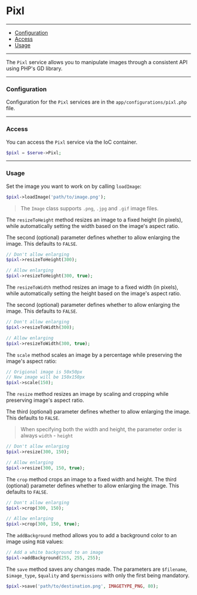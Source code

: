 # Pixl

--------------------------------------------------------

- [Configuration](#configuration)
- [Access](#access)
- [Usage](#usage)

--------------------------------------------------------

The `Pixl` service allows you to manipulate images through a consistent API using PHP's GD library.

--------------------------------------------------------

### Configuration

Configuration for the `Pixl` services are in the `app/configurations/pixl.php` file.

--------------------------------------------------------

### Access

You can access the `Pixl` service via the IoC container.
```php
$pixl = $serve->Pixl;
```

--------------------------------------------------------

### Usage

Set the image you want to work on by calling `loadImage`:
```php
$pixl->loadImage('path/to/image.png');
```
> The `Image` class supports `.png`, `.jpg` and `.gif` image files.

The `resizeToHeight` method resizes an image to a fixed height (in pixels), while automatically setting the width based on the image's aspect ratio.

The second (optional) parameter defines whether to allow enlarging the image. This defaults to `FALSE`.
```php
// Don't allow enlarging
$pixl->resizeToHeight(300);

// Allow enlarging
$pixl->resizeToHeight(300, true);
```

The `resizeToWidth` method resizes an image to a fixed width (in pixels), while automatically setting the height based on the image's aspect ratio.

The second (optional) parameter defines whether to allow enlarging the image. This defaults to `FALSE`.
```php
// Don't allow enlarging
$pixl->resizeToWidth(300);

// Allow enlarging
$pixl->resizeToWidth(300, true);
```

The `scale` method scales an image by a percentage while preserving the image's aspect ratio:
```php
// Origional image is 50x50px
// New image will be 150x150px
$pixl->scale(150);
```

The `resize` method resizes an image by scaling and cropping while preserving image's aspect ratio.

The third (optional) parameter defines whether to allow enlarging the image. This defaults to `FALSE`.

> When specifying both the width and height, the parameter order is always `width` - `height`

```php
// Don't allow enlarging
$pixl->resize(300, 150);

// Allow enlarging
$pixl->resize(300, 150, true);
```

The `crop` method crops an image to a fixed width and height. The third (optional) parameter defines whether to allow enlarging the image. This defaults to `FALSE`.

```php
// Don't allow enlarging
$pixl->crop(300, 150);

// Allow enlarging
$pixl->crop(300, 150, true);
```

The `addBackground` method allows you to add a background color to an image using `RGB` values:
```php
// Add a white background to an image
$pixl->addBackground(255, 255, 255);
```

The `save` method saves any changes made. The parameters are `$filename`, `$image_type`, `$quality` and `$permissions` with only the first being mandatory.

```php
$pixl->save('path/to/destination.png', IMAGETYPE_PNG, 80);
```